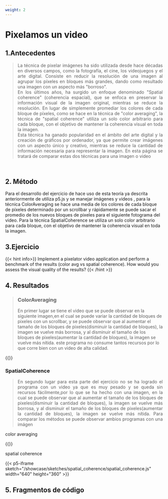 ```yaml
---
weight: 2
---
```


# Pixelamos un video
## 1.Antecedentes
<blockquote>
<p style = 'text-align: justify;'>
La técnica de pixelar imágenes ha sido utilizada desde hace décadas en diversos campos, como la fotografía, el cine, los videojuegos y el arte digital. Consiste en reducir la resolución de una imagen al agrupar los píxeles en bloques más grandes, dando como resultado una imagen con un aspecto más "borroso".
<br>
En los últimos años, ha surgido un enfoque denominado "Spatial coherence" (coherencia espacial), que se enfoca en preservar la información visual de la imagen original, mientras se reduce la resolución. En lugar de simplemente promediar los colores de cada bloque de píxeles, como se hace en la técnica de "color averaging", la técnica de "spatial coherence" utiliza un solo color arbitrario para cada bloque, con el objetivo de mantener la coherencia visual en toda la imagen.
<br>
Esta técnica ha ganado popularidad en el ámbito del arte digital y la creación de gráficos por ordenador, ya que permite crear imágenes con un aspecto único y creativo, mientras se reduce la cantidad de información necesaria para representar la imagen. En esta página se tratará de comparar estas dos técnicas para una imagen o video
</p>
</blockquote>
<br>

## 2. Método

Para el desarrollo del ejercicio de hace uso de esta teoría ya descrita anteriormente de utiliza p5.js y se manejar imágenes y videos , para la técnica ColorAveraging se hace una media de los colores de cada bloque de píxeles determinado por un scrollbar y rápidamente se puede sacar el promedio de los nuevos bloques de pixeles para el siguiente fotograma del video. Para la técnica SpatialCoherence se utiliza un solo color arbitrario para cada bloque, con el objetivo de mantener la coherencia visual en toda la imagen.

## 3.Ejercicio
{{< hint info>}}
Implement a pixelator video application and perform a benchmark of the results (color avg vs spatial coherence). How would you assess the visual quality of the results?
{{< /hint >}}

## 4. Resultados
<blockquote>
<p style = 'text-align: justify;'>

### ColorAveraging

En primer lugar se tiene el video que se puede observar en la siguiente imagen,en el cual se puede variar la cantidad  de  bloques de pixeles con un scrollbar, y se puede observar que al aumentar el tamaño de los bloques de pixeles(disminuir la cantidad de bloques), la imagen se vuelve más borrosa, y al disminuir el tamaño de los bloques de pixeles(aumentar la cantidad de bloques), la imagen se vuelve más nítida.
este programa no consume tantos recursos por lo que corre bien con un video de alta calidad.

</blockquote>
</p>

{{<p5-iframe sketch="/showcase/sketches/spatial_coherence/Pixelator.js" width="640" height="360" >}}

### SpatialCoherence
<blockquote>
<p style = 'text-align: justify;'>
En segundo lugar para esta parte del ejercicio no se ha logrado el programa con un video ya que es muy pesado y se queda sin recursos fácilmente,por lo que se ha hecho con una imagen, en la cual se puede observar que al aumentar el tamaño de los bloques de pixeles(disminuir la cantidad de bloques), la imagen se vuelve más borrosa, y al disminuir el tamaño de los bloques de pixeles(aumentar la cantidad de bloques), la imagen se vuelve más nítida.
Para comparar los métodos se puede observar ambios programas con una imágen
</blockquote>
</p>

color averaging

{{<p5-iframe sketch="/showcase/sketches/spatial_coherence/pix_image.js" width="640" height="360" >}}

spatial coherence

{{< p5-iframe sketch="/showcase/sketches/spatial_coherence/spatial_coherence.js"
width="640" height="360" >}}

## 5. Fragmentos de código
